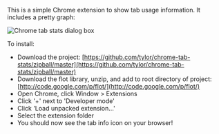 This is a simple Chrome extension to show tab usage information. It includes a pretty graph:

![Chrome tab stats dialog box](https://github.com/tylor/chrome-tab-stats/raw/master/screenshot.png)

To install:

*   Download the project: [https://github.com/tylor/chrome-tab-stats/zipball/master](https://github.com/tylor/chrome-tab-stats/zipball/master)
*   Download the flot library, unzip, and add to root directory of project: [http://code.google.com/p/flot/](http://code.google.com/p/flot/)
*   Open Chrome, click Window > Extensions
*   Click '+' next to 'Developer mode'
*   Click 'Load unpacked extension...'
*   Select the extension folder
*   You should now see the tab info icon on your browser!